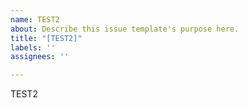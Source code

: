 ```yaml
---
name: TEST2
about: Describe this issue template's purpose here.
title: "[TEST2]"
labels: ''
assignees: ''

---
```


TEST2
